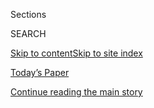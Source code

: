 <div id="app">

<div>

<div class="NYTAppHideMasthead css-1r6wvpq e1suatyy0">

<div class="section css-ui9rw0 e1suatyy2">

<div class="css-eph4ug er09x8g0">

<div class="css-6n7j50">

</div>

<span class="css-1dv1kvn">Sections</span>

<div class="css-10488qs">

<span class="css-1dv1kvn">SEARCH</span>

</div>

[Skip to content](#site-content)[Skip to site
index](#site-index)

</div>

<div class="css-10698na e1huz5gh0">

</div>

</div>

<div id="masthead-bar-one" class="section hasLinks css-15hmgas e1csuq9d3">

<div class="css-uqyvli e1csuq9d0">

</div>

<div class="css-1uqjmks e1csuq9d1">

</div>

<div class="css-9e9ivx">

[](https://myaccount.nytimes3xbfgragh.onion/auth/login?response_type=cookie&client_id=vi)

</div>

<div class="css-1bvtpon e1csuq9d2">

[Today’s Paper](https://www.nytimes3xbfgragh.onion/section/todayspaper)

</div>

</div>

</div>

</div>

<div data-aria-hidden="false">

<div id="site-content" data-role="main">

<div id="top-wrapper" class="css-15p45cc eaca97t0" type="top">

<div id="top-slug" class="css-19x0jxb eaca97t1" hidden="">

Advertisement

</div>

[Continue reading the main
story](#after-top)

<div class="ad top-wrapper" style="text-align:center;height:100%;display:block;min-height:90px">

<div id="top" class="place-ad" data-position="top" data-size-key="top">

</div>

</div>

<div id="after-top">

</div>

</div>

<div id="byline" class="section css-15h4p1b e9abtgs0">

<div class="css-1j21atc e1svk9qx1">

<div class="css-nfcc9b e1svk9qx3">

<div class="css-cnx41t">

![Portrait of Doug
Glanville](https://static01.graylady3jvrrxbe.onion/images/2013/10/04/opinion/Glanville-contributor/Glanville-contributor-thumbLarge-v2.jpg)

</div>

<div class="css-vl9dhg e1svk9qx5">

<div class="css-1nrhkj6 e1svk9qx6">

# Doug Glanville

</div>

## <span></span>

Doug Glanville was an outfielder for the Philadelphia Phillies, Chicago
Cubs and Texas Rangers, and is the author of “The Game From Where I
Stand.”

</div>

</div>

</div>

<div>

<div id="mid1-wrapper" class="css-1mn4oms eaca97t0" type="rank">

<div id="mid1-slug" class="css-1tag3rd eaca97t1">

Advertisement

</div>

[Continue reading the main
story](#after-mid1)

<div id="mid1" class="ad mid1-wrapper" style="text-align:center;height:100%;display:block">

</div>

<div id="after-mid1">

</div>

</div>

</div>

<div class="css-185go5a e1o5byef0">

<div class="css-15cbhtu">

  - [Latest](#stream-panel)
  - <span class="css-6n7j50">Search</span>
    <div class="control">
    <div class="label-container css-1dv1kvn">
    Search
    </div>
    <div class="css-wm4t3d">
    **<span id="clear-search-input" class="css-1dv1kvn">Clear this text
    input</span>
    </div>
    </div>
    <span class="css-1iovbfw"></span>

<div id="stream-panel" class="section css-8msx5b e1jz0cab1">

<div class="css-13mho3u">

1.  
    
    <div class="css-1cp3ece">
    
    <div class="css-1l4spti">
    
    [](/2020/08/02/opinion/baseball-coronavirus-Marlins.html)
    
    <div class="css-79elbk">
    
    ![](https://static01.graylady3jvrrxbe.onion/images/2020/08/02/opinion/02glanvillepromo/02glanvillepromo-thumbWide.jpg?quality=75&auto=webp&disable=upscale)
    
    </div>
    
    ## Baseball Is Playing for Its Life, and Ours
    
    An outbreak of infections soon after reopening has struck a blow at
    more than just the Marlins.
    
    <div class="css-1nqbnmb ea5icrr0">
    
    By <span class="css-1n7hynb">Doug
    Glanville</span>
    
    </div>
    
    </div>
    
    <div class="css-1lc2l26 e1xfvim33">
    
    </div>
    
    </div>

2.  
    
    <div class="css-1cp3ece">
    
    <div class="css-1l4spti">
    
    [](/2020/01/21/opinion/the-astros-cheating.html)
    
    <div class="css-79elbk">
    
    ![](https://static01.graylady3jvrrxbe.onion/images/2020/01/21/opinion/21Glanville/21Glanville-thumbWide.jpg?quality=75&auto=webp&disable=upscale)
    
    </div>
    
    ## Baseball’s Existential Crisis
    
    The Astros cheating scandal calls into question the fundamental
    values of the game.
    
    <div class="css-1nqbnmb ea5icrr0">
    
    By <span class="css-1n7hynb">Doug
    Glanville</span>
    
    </div>
    
    </div>
    
    <div class="css-1lc2l26 e1xfvim33">
    
    </div>
    
    </div>

3.  
    
    <div class="css-1cp3ece">
    
    <div class="css-1l4spti">
    
    [](/2019/05/18/opinion/sunday/doug-glanville-cubs.html)
    
    <div class="css-79elbk">
    
    ![](https://static01.graylady3jvrrxbe.onion/images/2019/05/19/opinion/sunday/19Glanville/6771dbaa96ea4134bf96d52222c57b67-thumbWide.jpg?quality=75&auto=webp&disable=upscale)
    
    </div>
    
    ## I Was Racially Taunted on Television. Wasn’t I?
    
    Bigotry thrives in vagueness. It can be cowardly with double
    meanings.
    
    <div class="css-1nqbnmb ea5icrr0">
    
    By <span class="css-1n7hynb">Doug
    Glanville</span>
    
    </div>
    
    </div>
    
    <div class="css-1lc2l26 e1xfvim33">
    
    </div>
    
    </div>

4.  
    
    <div class="css-1cp3ece">
    
    <div class="css-1l4spti">
    
    [](/2019/03/01/opinion/glanville-baseball-spring-training.html)
    
    <div class="css-79elbk">
    
    ![](https://static01.graylady3jvrrxbe.onion/images/2019/03/02/opinion/02glanvilleWeb/02glanvilleWeb-thumbWide.jpg?quality=75&auto=webp&disable=upscale)
    
    </div>
    
    ## The Fine Print of Baseball’s Spring
    
    For some players, the sense of beginnings and hope is tempered by
    the thought: Is this my last one?
    
    <div class="css-1nqbnmb ea5icrr0">
    
    By <span class="css-1n7hynb">Doug
    Glanville</span>
    
    </div>
    
    </div>
    
    <div class="css-1lc2l26 e1xfvim33">
    
    </div>
    
    </div>

5.  
    
    <div class="css-1cp3ece">
    
    <div class="css-1l4spti">
    
    [](/2018/08/25/opinion/baseball-nicknames.html)
    
    <div class="css-79elbk">
    
    ![](https://static01.graylady3jvrrxbe.onion/images/2018/08/25/opinion/25glanville1/25glanville1-thumbWide.jpg?quality=75&auto=webp&disable=upscale)
    
    </div>
    
    ## The Magic of the Baseball Nickname
    
    Endearing monikers make players at once iconic and personal.
    
    <div class="css-1nqbnmb ea5icrr0">
    
    By <span class="css-1n7hynb">Doug
    Glanville</span>
    
    </div>
    
    </div>
    
    <div class="css-1lc2l26 e1xfvim33">
    
    </div>
    
    </div>

6.  
    
    <div class="css-1cp3ece">
    
    <div class="css-1l4spti">
    
    [](/2018/07/27/opinion/baseball-retirement-chase-utley-mlb-dodgers-phillies.html)
    
    <div class="css-79elbk">
    
    ![](https://static01.graylady3jvrrxbe.onion/images/2018/07/28/opinion/28glanvilleWeb/28glanvilleWeb-thumbWide.jpg?quality=75&auto=webp&disable=upscale)
    
    </div>
    
    ## Designated for Assignment ... Permanently
    
    When do baseball players know it’s time to retire? And how do they
    handle it?
    
    <div class="css-1nqbnmb ea5icrr0">
    
    By <span class="css-1n7hynb">Doug
    Glanville</span>
    
    </div>
    
    </div>
    
    <div class="css-1lc2l26 e1xfvim33">
    
    </div>
    
    </div>

7.  
    
    <div class="css-1cp3ece">
    
    <div class="css-1l4spti">
    
    [](/2018/04/06/opinion/baseballs-unwritten-rules.html)
    
    <div class="css-79elbk">
    
    ![](https://static01.graylady3jvrrxbe.onion/images/2018/04/07/opinion/07Glanville/07Glanville-thumbWide-v2.jpg?quality=75&auto=webp&disable=upscale)
    
    </div>
    
    ### <span class="css-m70j1g">Op-Ed Contributor</span>
    
    ## Baseball’s Unwritten Rules
    
    Are they a good thing? Yes. We should be happy that grace is still
    considered a goal of fair play.
    
    <div class="css-1nqbnmb ea5icrr0">
    
    By <span class="css-1n7hynb">Doug
    Glanville</span>
    
    </div>
    
    </div>
    
    <div class="css-1lc2l26 e1xfvim33">
    
    </div>
    
    </div>

8.  
    
    <div class="css-1cp3ece">
    
    <div class="css-1l4spti">
    
    [](/2018/03/28/opinion/baseball-season-begins.html)
    
    <div class="css-79elbk">
    
    ![](https://static01.graylady3jvrrxbe.onion/images/2018/03/28/opinion/28glanville/28glanville-thumbWide.jpg?quality=75&auto=webp&disable=upscale)
    
    </div>
    
    ### <span class="css-m70j1g">Op-Ed Contributor</span>
    
    ## Don’t Judge Baseball Players by Their Metrics — Or Their Background
    
    Numbers won’t tell you what kind of teammate a player is.
    
    <div class="css-1nqbnmb ea5icrr0">
    
    By <span class="css-1n7hynb">Doug
    Glanville</span>
    
    </div>
    
    </div>
    
    <div class="css-1lc2l26 e1xfvim33">
    
    </div>
    
    </div>

9.  
    
    <div class="css-1cp3ece">
    
    <div class="css-1l4spti">
    
    [](/2017/10/31/opinion/contributors/astros-dodgers-world-series.html)
    
    <div class="css-79elbk">
    
    ![](https://static01.graylady3jvrrxbe.onion/images/2017/10/31/opinion/31glanvilleWeb/31glanvilleWeb-thumbWide.jpg?quality=75&auto=webp&disable=upscale)
    
    </div>
    
    ### <span class="css-m70j1g">Contributing Op-Ed Writer</span>
    
    ## The Crucial Role of World Series Losers
    
    Even failure has meaning, and the lessons — for fans, too — are
    sometimes more valuable.
    
    <div class="css-1nqbnmb ea5icrr0">
    
    By <span class="css-1n7hynb">Doug
    Glanville</span>
    
    </div>
    
    </div>
    
    <div class="css-1lc2l26 e1xfvim33">
    
    </div>
    
    </div>

10. 
    
    <div class="css-1cp3ece">
    
    <div class="css-1l4spti">
    
    [](/2017/10/06/opinion/police-baseball.html)
    
    <div class="css-79elbk">
    
    ![](https://static01.graylady3jvrrxbe.onion/images/2017/10/07/opinion/07glanvilleWeb/07glanvilleWeb-thumbWide.jpg?quality=75&auto=webp&disable=upscale)
    
    </div>
    
    ### <span class="css-m70j1g">Contributing Op-Ed Writer</span>
    
    ## What I Learned About Cops From Baseball
    
    Spending time with police officers as a kid gave me an opportunity
    to see them as people.
    
    <div class="css-1nqbnmb ea5icrr0">
    
    By <span class="css-1n7hynb">Doug Glanville</span>
    
    </div>
    
    </div>
    
    <div class="css-1lc2l26 e1xfvim33">
    
    </div>
    
    </div>

<div class="css-13mho3u">

<div class="css-1t62hi8">

<div class="css-1stvaey">

Show
More

<div>

<div style="border:0;clip:rect(0 0 0 0);height:1px;margin:-1px;overflow:hidden;white-space:nowrap;padding:0;width:1px;position:absolute" data-role="log" data-aria-live="assertive">

</div>

<div style="border:0;clip:rect(0 0 0 0);height:1px;margin:-1px;overflow:hidden;white-space:nowrap;padding:0;width:1px;position:absolute" data-role="log" data-aria-live="assertive">

</div>

<div style="border:0;clip:rect(0 0 0 0);height:1px;margin:-1px;overflow:hidden;white-space:nowrap;padding:0;width:1px;position:absolute" data-role="log" data-aria-live="polite">

</div>

<div style="border:0;clip:rect(0 0 0 0);height:1px;margin:-1px;overflow:hidden;white-space:nowrap;padding:0;width:1px;position:absolute" data-role="log" data-aria-live="polite">

</div>

</div>

</div>

</div>

</div>

</div>

<div class="css-g6hk37 supplemental">

<div id="mid2-wrapper" class="css-10wkyv7 eaca97t0" type="lede">

<div id="mid2-slug" class="css-1tag3rd eaca97t1">

Advertisement

</div>

[Continue reading the main
story](#after-mid2)

<div id="mid2" class="ad mid2-wrapper" style="text-align:center;height:100%;display:block;min-height:250px">

</div>

<div id="after-mid2">

</div>

</div>

</div>

</div>

</div>

</div>

</div>

</div>

## Site Index

<div>

</div>

## Site Information Navigation

  - [© <span>2020</span> <span>The New York Times
    Company</span>](https://help.nytimes3xbfgragh.onion/hc/en-us/articles/115014792127-Copyright-notice)

<!-- end list -->

  - [NYTCo](https://www.nytco.com/)
  - [Contact
    Us](https://help.nytimes3xbfgragh.onion/hc/en-us/articles/115015385887-Contact-Us)
  - [Work with us](https://www.nytco.com/careers/)
  - [Advertise](https://nytmediakit.com/)
  - [T Brand Studio](http://www.tbrandstudio.com/)
  - [Your Ad
    Choices](https://www.nytimes3xbfgragh.onion/privacy/cookie-policy#how-do-i-manage-trackers)
  - [Privacy](https://www.nytimes3xbfgragh.onion/privacy)
  - [Terms of
    Service](https://help.nytimes3xbfgragh.onion/hc/en-us/articles/115014893428-Terms-of-service)
  - [Terms of
    Sale](https://help.nytimes3xbfgragh.onion/hc/en-us/articles/115014893968-Terms-of-sale)
  - [Site
    Map](https://spiderbites.nytimes3xbfgragh.onion)
  - [Help](https://help.nytimes3xbfgragh.onion/hc/en-us)
  - [Subscriptions](https://www.nytimes3xbfgragh.onion/subscription?campaignId=37WXW)

</div>

</div>
